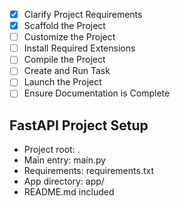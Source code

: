 - [x] Clarify Project Requirements
- [x] Scaffold the Project
- [ ] Customize the Project
- [ ] Install Required Extensions
- [ ] Compile the Project
- [ ] Create and Run Task
- [ ] Launch the Project
- [ ] Ensure Documentation is Complete

## FastAPI Project Setup
- Project root: .
- Main entry: main.py
- Requirements: requirements.txt
- App directory: app/
- README.md included
